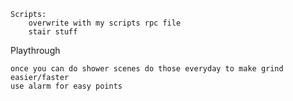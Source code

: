     Scripts:
        overwrite with my scripts rpc file
        stair stuff

Playthrough

    once you can do shower scenes do those everyday to make grind easier/faster
    use alarm for easy points
